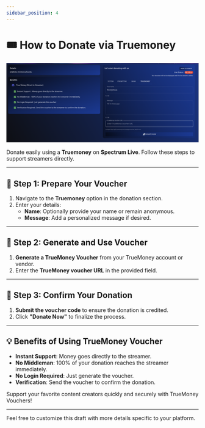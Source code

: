 ```yaml
---
sidebar_position: 4
---
```


# 🎟️ How to Donate via Truemoney

![Donate via Truemoney](./img/donateViaTruemoney.png)

Donate easily using a **Truemoney** on **Spectrum Live**. Follow these steps to support streamers directly.

---

## 📌 Step 1: Prepare Your Voucher

1. Navigate to the **Truemoney** option in the donation section.
2. Enter your details:
   - **Name**: Optionally provide your name or remain anonymous.
   - **Message**: Add a personalized message if desired.

---

## 📌 Step 2: Generate and Use Voucher

1. **Generate a TrueMoney Voucher** from your TrueMoney account or vendor.
2. Enter the **TrueMoney voucher URL** in the provided field.

---

## 📌 Step 3: Confirm Your Donation

1. **Submit the voucher code** to ensure the donation is credited.
2. Click **"Donate Now"** to finalize the process.

---

## 💡 Benefits of Using TrueMoney Voucher

- **Instant Support**: Money goes directly to the streamer.
- **No Middleman**: 100% of your donation reaches the streamer immediately.
- **No Login Required**: Just generate the voucher.
- **Verification**: Send the voucher to confirm the donation.

Support your favorite content creators quickly and securely with TrueMoney Vouchers!

---

Feel free to customize this draft with more details specific to your platform.
